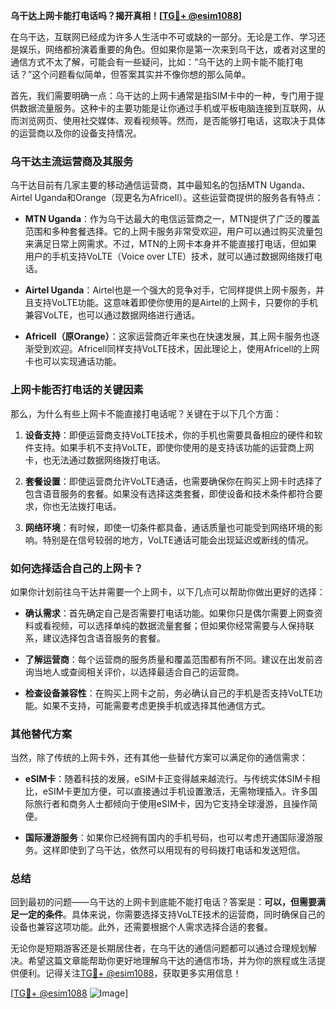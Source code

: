 **乌干达上网卡能打电话吗？揭开真相！[[TG💪+ @esim1088](https://t.me/s/esim1088)]**

在乌干达，互联网已经成为许多人生活中不可或缺的一部分。无论是工作、学习还是娱乐，网络都扮演着重要的角色。但如果你是第一次来到乌干达，或者对这里的通信方式不太了解，可能会有一些疑问，比如：“乌干达的上网卡能不能打电话？”这个问题看似简单，但答案其实并不像你想的那么简单。

首先，我们需要明确一点：乌干达的上网卡通常是指SIM卡中的一种，专门用于提供数据流量服务。这种卡的主要功能是让你通过手机或平板电脑连接到互联网，从而浏览网页、使用社交媒体、观看视频等。然而，是否能够打电话，这取决于具体的运营商以及你的设备支持情况。

### **乌干达主流运营商及其服务**

乌干达目前有几家主要的移动通信运营商，其中最知名的包括MTN Uganda、Airtel Uganda和Orange（现更名为Africell）。这些运营商提供的服务各有特点：

- **MTN Uganda**：作为乌干达最大的电信运营商之一，MTN提供了广泛的覆盖范围和多种套餐选择。它的上网卡服务非常受欢迎，用户可以通过购买流量包来满足日常上网需求。不过，MTN的上网卡本身并不能直接打电话，但如果用户的手机支持VoLTE（Voice over LTE）技术，就可以通过数据网络拨打电话。
  
- **Airtel Uganda**：Airtel也是一个强大的竞争对手，它同样提供上网卡服务，并且支持VoLTE功能。这意味着即使你使用的是Airtel的上网卡，只要你的手机兼容VoLTE，也可以通过数据网络进行通话。

- **Africell（原Orange）**：这家运营商近年来也在快速发展，其上网卡服务也逐渐受到欢迎。Africell同样支持VoLTE技术，因此理论上，使用Africell的上网卡也可以实现通话功能。

### **上网卡能否打电话的关键因素**

那么，为什么有些上网卡不能直接打电话呢？关键在于以下几个方面：

1. **设备支持**：即便运营商支持VoLTE技术，你的手机也需要具备相应的硬件和软件支持。如果手机不支持VoLTE，即使你使用的是支持该功能的运营商上网卡，也无法通过数据网络拨打电话。

2. **套餐设置**：即使运营商允许VoLTE通话，也需要确保你在购买上网卡时选择了包含语音服务的套餐。如果没有选择这类套餐，即使设备和技术条件都符合要求，你也无法拨打电话。

3. **网络环境**：有时候，即使一切条件都具备，通话质量也可能受到网络环境的影响。特别是在信号较弱的地方，VoLTE通话可能会出现延迟或断线的情况。

### **如何选择适合自己的上网卡？**

如果你计划前往乌干达并需要一个上网卡，以下几点可以帮助你做出更好的选择：

- **确认需求**：首先确定自己是否需要打电话功能。如果你只是偶尔需要上网查资料或看视频，可以选择单纯的数据流量套餐；但如果你经常需要与人保持联系，建议选择包含语音服务的套餐。

- **了解运营商**：每个运营商的服务质量和覆盖范围都有所不同。建议在出发前咨询当地人或查阅相关评价，以选择最适合自己的运营商。

- **检查设备兼容性**：在购买上网卡之前，务必确认自己的手机是否支持VoLTE功能。如果不支持，可能需要考虑更换手机或选择其他通信方式。

### **其他替代方案**

当然，除了传统的上网卡外，还有其他一些替代方案可以满足你的通信需求：

- **eSIM卡**：随着科技的发展，eSIM卡正变得越来越流行。与传统实体SIM卡相比，eSIM卡更加方便，可以直接通过手机设置激活，无需物理插入。许多国际旅行者和商务人士都倾向于使用eSIM卡，因为它支持全球漫游，且操作简便。

- **国际漫游服务**：如果你已经拥有国内的手机号码，也可以考虑开通国际漫游服务。这样即使到了乌干达，依然可以用现有的号码拨打电话和发送短信。

### **总结**

回到最初的问题——乌干达的上网卡到底能不能打电话？答案是：**可以，但需要满足一定的条件**。具体来说，你需要选择支持VoLTE技术的运营商，同时确保自己的设备也兼容这项功能。此外，还需要根据个人需求选择合适的套餐。

无论你是短期游客还是长期居住者，在乌干达的通信问题都可以通过合理规划解决。希望这篇文章能帮助你更好地理解乌干达的通信市场，并为你的旅程或生活提供便利。记得关注[TG💪+ @esim1088](https://t.me/s/esim1088)，获取更多实用信息！

[[TG💪+ @esim1088](https://t.me/s/esim1088) ![Image](https://i.postimg.cc/4NQfJmqS/Snipaste-2025-05-13-00-14-12.png)]